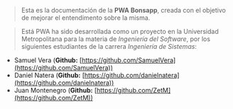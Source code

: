 >Esta es la documentación de la **PWA Bonsapp**, creada con el objetivo de mejorar el entendimento sobre la misma.

>Está PWA ha sido desarrollada como un proyecto en la Universidad Metropolitana para la materia de *Ingeniería del Software*, por los siguientes estudiantes de la carrera *Ingeniería de Sistemas*:
+ Samuel Vera (**Github:** [https://github.com/SamuelVera](https://github.com/SamuelVera))
+ Daniel Natera (**Github:** [https://github.com/danielnatera](https://github.com/danielnatera))
+ Juan Montenegro (**Github:** [https://github.com/ZetM](https://github.com/ZetM))